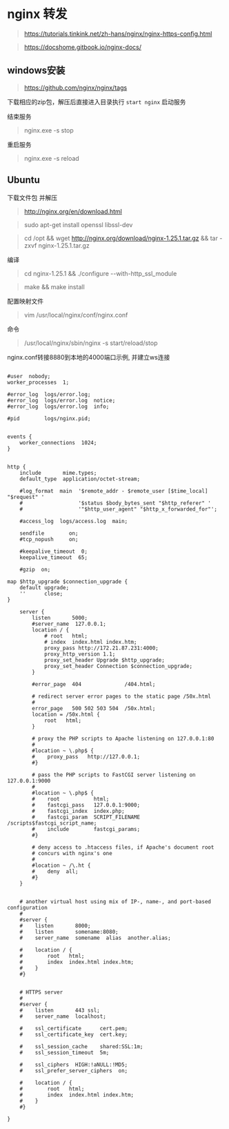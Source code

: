 # nginx 转发

> https://tutorials.tinkink.net/zh-hans/nginx/nginx-https-config.html

>  https://docshome.gitbook.io/nginx-docs/

## windows安装
> https://github.com/nginx/nginx/tags

下载相应的zip包，解压后直接进入目录执行 ```start nginx``` 启动服务

结束服务
> nginx.exe -s stop

重启服务
> nginx.exe -s reload

## Ubuntu
下载文件包 并解压
> http://nginx.org/en/download.html

> sudo apt-get install openssl libssl-dev

> cd /opt && wget http://nginx.org/download/nginx-1.25.1.tar.gz && tar -zxvf nginx-1.25.1.tar.gz

编译

> cd nginx-1.25.1 && ./configure  --with-http_ssl_module

> make && make install

配置映射文件

> vim /usr/local/nginx/conf/nginx.conf

命令

> /usr/local/nginx/sbin/nginx -s start/reload/stop

nginx.conf转接8880到本地的4000端口示例, 并建立ws连接
```text

#user  nobody;
worker_processes  1;

#error_log  logs/error.log;
#error_log  logs/error.log  notice;
#error_log  logs/error.log  info;

#pid        logs/nginx.pid;


events {
    worker_connections  1024;
}


http {
    include       mime.types;
    default_type  application/octet-stream;

    #log_format  main  '$remote_addr - $remote_user [$time_local] "$request" '
    #                  '$status $body_bytes_sent "$http_referer" '
    #                  '"$http_user_agent" "$http_x_forwarded_for"';

    #access_log  logs/access.log  main;

    sendfile        on;
    #tcp_nopush     on;

    #keepalive_timeout  0;
    keepalive_timeout  65;

    #gzip  on;

map $http_upgrade $connection_upgrade {
    default upgrade;
    ''      close;
}

    server {
        listen       5000;
        #server_name  127.0.0.1;
        location / {
            # root   html;
            # index  index.html index.htm;
            proxy_pass http://172.21.87.231:4000;
            proxy_http_version 1.1;
            proxy_set_header Upgrade $http_upgrade;
            proxy_set_header Connection $connection_upgrade;
        }

        #error_page  404              /404.html;

        # redirect server error pages to the static page /50x.html
        #
        error_page   500 502 503 504  /50x.html;
        location = /50x.html {
            root   html;
        }

        # proxy the PHP scripts to Apache listening on 127.0.0.1:80
        #
        #location ~ \.php$ {
        #    proxy_pass   http://127.0.0.1;
        #}

        # pass the PHP scripts to FastCGI server listening on 127.0.0.1:9000
        #
        #location ~ \.php$ {
        #    root           html;
        #    fastcgi_pass   127.0.0.1:9000;
        #    fastcgi_index  index.php;
        #    fastcgi_param  SCRIPT_FILENAME  /scripts$fastcgi_script_name;
        #    include        fastcgi_params;
        #}

        # deny access to .htaccess files, if Apache's document root
        # concurs with nginx's one
        #
        #location ~ /\.ht {
        #    deny  all;
        #}
    }


    # another virtual host using mix of IP-, name-, and port-based configuration
    #
    #server {
    #    listen       8000;
    #    listen       somename:8080;
    #    server_name  somename  alias  another.alias;

    #    location / {
    #        root   html;
    #        index  index.html index.htm;
    #    }
    #}


    # HTTPS server
    #
    #server {
    #    listen       443 ssl;
    #    server_name  localhost;

    #    ssl_certificate      cert.pem;
    #    ssl_certificate_key  cert.key;

    #    ssl_session_cache    shared:SSL:1m;
    #    ssl_session_timeout  5m;

    #    ssl_ciphers  HIGH:!aNULL:!MD5;
    #    ssl_prefer_server_ciphers  on;

    #    location / {
    #        root   html;
    #        index  index.html index.htm;
    #    }
    #}

}
```